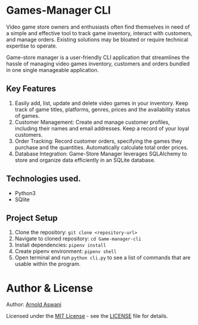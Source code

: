 # Games-Manager CLI
Video game store owners and enthusiasts often find themselves in need of a simple and effective tool to track game inventory, interact with customers, and manage orders. Existing solutions may be bloated or require technical expertise to operate.

Game-store manager is a user-friendly CLI application that streamlines the hassle of managing video games inventory, customers and orders bundled in one single manageable application.

## Key Features
1. Easily add, list, update and delete video games in your inventory. Keep track of game titles, platforms, genres, prices and the availability status of games.
2. Customer Management: Create and manage customer profiles, including their names and email addresses. Keep a record of your loyal customers.
3. Order Tracking: Record customer orders, specifying the games they purchase and the quantities. Automatically calculate total order prices.
4. Database Integration: Game-Store Manager leverages SQLAlchemy to store and organize data efficiently in an SQLite database.

## Technologies used.
- Python3
- SQlite

## Project Setup
1. Clone the repository: `git clone <repository-url>`
2. Navigate to cloned repository: `cd Game-manager-cli`
4. Install dependencies:  `pipenv install`
3. Create pipenv environment: `pipenv shell`
4. Open terminal and run `python cli.py` to see a list of commands that are usable within the program.

# Author & License

Author: [Arnold Aswani](https://github.com/arnold-aswan)

Licensed under the [MIT License](LICENSE) - see the [LICENSE](LICENSE) file for details.